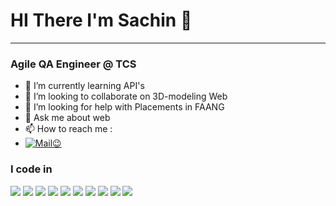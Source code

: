 # HI There I'm Sachin 👋
---
### Agile QA Engineer @ TCS
-   🌱 I’m currently learning API's
-   👯 I’m looking to collaborate on 3D-modeling Web
-   🤔 I’m looking for help with Placements in FAANG
-   💬 Ask me about web
-   📫 How to reach me :
-   [![Mail😉](https://img.icons8.com/fluency/48/circled-envelope.png)](mailto:sachusachin983@gmail.com)


### I code in

[![](https://camo.githubusercontent.com/50151d86f4f31e2731472851c44acd2f7123b6d1f18e0a2f422d7300a3b19662/68747470733a2f2f696d672e69636f6e73382e636f6d2f636f6c6f722f34382f3030303030302f6a6176617363726970742e706e67)](https://camo.githubusercontent.com/50151d86f4f31e2731472851c44acd2f7123b6d1f18e0a2f422d7300a3b19662/68747470733a2f2f696d672e69636f6e73382e636f6d2f636f6c6f722f34382f3030303030302f6a6176617363726970742e706e67) [![](https://camo.githubusercontent.com/02f3027e63140c69098b0cef8db2be5c96fc82ce9201696c86f83919c6d47296/68747470733a2f2f696d672e69636f6e73382e636f6d2f636f6c6f722f34382f3030303030302f707974686f6e2e706e67)](https://camo.githubusercontent.com/02f3027e63140c69098b0cef8db2be5c96fc82ce9201696c86f83919c6d47296/68747470733a2f2f696d672e69636f6e73382e636f6d2f636f6c6f722f34382f3030303030302f707974686f6e2e706e67)  [![](https://camo.githubusercontent.com/6acc986e35fc67011f7f64e779ca3d25ce7a6576ab52e39affcb2c1009e38150/68747470733a2f2f696d672e69636f6e73382e636f6d2f636f6c6f722f34382f3030303030302f68746d6c2d352e706e67)](https://camo.githubusercontent.com/6acc986e35fc67011f7f64e779ca3d25ce7a6576ab52e39affcb2c1009e38150/68747470733a2f2f696d672e69636f6e73382e636f6d2f636f6c6f722f34382f3030303030302f68746d6c2d352e706e67)  [![](https://camo.githubusercontent.com/b7c5b4af80b70dcf1953693734da1236bcdba98ca877e24e59a32443f5ee7a28/68747470733a2f2f696d672e69636f6e73382e636f6d2f636f6c6f722f34382f3030303030302f637373332e706e67)](https://camo.githubusercontent.com/b7c5b4af80b70dcf1953693734da1236bcdba98ca877e24e59a32443f5ee7a28/68747470733a2f2f696d672e69636f6e73382e636f6d2f636f6c6f722f34382f3030303030302f637373332e706e67)  [![](https://camo.githubusercontent.com/5ae1ae8207f9bc2fe3428032228630a152b57ef1bc6e296181e386b47843a4af/68747470733a2f2f696d672e69636f6e73382e636f6d2f636f6c6f722f34382f3030303030302f626f6f7473747261702e706e67)](https://camo.githubusercontent.com/5ae1ae8207f9bc2fe3428032228630a152b57ef1bc6e296181e386b47843a4af/68747470733a2f2f696d672e69636f6e73382e636f6d2f636f6c6f722f34382f3030303030302f626f6f7473747261702e706e67)  [![](https://camo.githubusercontent.com/cb3d41edc39b69fd681e789ea53982d7367d25d0ef58537a54b0bc53a31953ca/68747470733a2f2f696d672e69636f6e73382e636f6d2f636f6c6f722f34382f3030303030302f72656163742d6e61746976652e706e67)](https://camo.githubusercontent.com/cb3d41edc39b69fd681e789ea53982d7367d25d0ef58537a54b0bc53a31953ca/68747470733a2f2f696d672e69636f6e73382e636f6d2f636f6c6f722f34382f3030303030302f72656163742d6e61746976652e706e67)  [![](https://camo.githubusercontent.com/3e0a2fb23ce9132f554e35fb5b6cf8b61545b270447ddfb062589f26f2ac4b27/68747470733a2f2f696d672e69636f6e73382e636f6d2f636f6c6f722f34382f3030303030302f676f6f676c652d66697265626173652d636f6e736f6c652e706e67)](https://camo.githubusercontent.com/3e0a2fb23ce9132f554e35fb5b6cf8b61545b270447ddfb062589f26f2ac4b27/68747470733a2f2f696d672e69636f6e73382e636f6d2f636f6c6f722f34382f3030303030302f676f6f676c652d66697265626173652d636f6e736f6c652e706e67)  [![](https://camo.githubusercontent.com/31edec2a690a6d5b8a18a51321fff53c4165241ac081fca7af4fd3d71a137a88/68747470733a2f2f696d672e69636f6e73382e636f6d2f636f6c6f722f34382f3030303030302f6d7973716c2d6c6f676f2e706e67)](https://camo.githubusercontent.com/31edec2a690a6d5b8a18a51321fff53c4165241ac081fca7af4fd3d71a137a88/68747470733a2f2f696d672e69636f6e73382e636f6d2f636f6c6f722f34382f3030303030302f6d7973716c2d6c6f676f2e706e67)  [![](https://camo.githubusercontent.com/70f356ab9115b2209eefb3873a84c88841d125cbcbdd3e46d2febb9de144160b/68747470733a2f2f696d672e69636f6e73382e636f6d2f636f6c6f722f34382f3030303030302f6d6f6e676f64622e706e67)](https://camo.githubusercontent.com/70f356ab9115b2209eefb3873a84c88841d125cbcbdd3e46d2febb9de144160b/68747470733a2f2f696d672e69636f6e73382e636f6d2f636f6c6f722f34382f3030303030302f6d6f6e676f64622e706e67)  [![](https://camo.githubusercontent.com/aa4fa6d126e965b93013c41730ba067914509140d49eeee0e11d1b3b7503b9d9/68747470733a2f2f696d672e69636f6e73382e636f6d2f636f6c6f722f34382f3030303030302f6e6f64656a732e706e67)](https://camo.githubusercontent.com/aa4fa6d126e965b93013c41730ba067914509140d49eeee0e11d1b3b7503b9d9/68747470733a2f2f696d672e69636f6e73382e636f6d2f636f6c6f722f34382f3030303030302f6e6f64656a732e706e67) 
